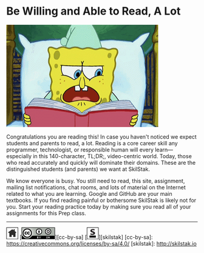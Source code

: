 # Be Willing and Able to Read, A Lot

![](/assets/reading.gif)

Congratulations you are reading this! In case you haven't noticed
we expect students and parents to read, a lot. Reading is a core
career skill any programmer, technologist, or responsible human
will every learn—especially in this 140-character, TL;DR;,
video-centric world. Today, those who read accurately and quickly
will dominate their domains. These are the distinguished students
(and parents) we want at SkilStak. 

We know everyone is busy. You still need to read, this site,
assignment, mailing list notifications, chat rooms, and lots of
material on the Internet related to what you are learning. Google
and GitHub are your main textbooks. If you find reading painful or
bothersome SkilStak is likely not for you. Start your reading
practice today by making sure you read all of your assignments for
this Prep class.
 
---
[![home](/assets/home-bw.png)](/README.md)
[![cc-by-sa](/assets/cc-by-sa.png)][cc-by-sa]
[![skilstak](/assets/skilstak-logo-bw.png)][skilstak]
[cc-by-sa]: https://creativecommons.org/licenses/by-sa/4.0/
[skilstak]: http://skilstak.io


